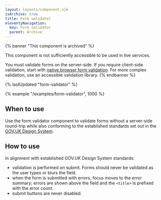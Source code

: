 ```yaml
---
layout: layouts/component.njk
isArchive: true
title: Form validator
eleventyNavigation:
  key: Form validator
  parent: Archive
---
```


{% banner "This component is archived" %}

This component is not sufficiently accessible to be used in live services.

You must validate forms on the server-side. If you require client-side validation, start with [native browser form validation](https://developer.mozilla.org/en-US/docs/Learn/Forms/Form_validation#using_built-in_form_validation).
For more complex validation, use an accessible validation library.
{% endbanner %}

{% lastUpdated "form-validator" %}

{% example "/examples/form-validator", 1000 %}

## When to use

Use the form validator component to validate forms without a server-side round-trip while also conforming to the established standards set out in the [GOV.UK Design System](https://design-system.service.gov.uk/).

## How to use

In alignment with established GOV.UK Design System standards:

- validation is performed on submit. Forms should never be validated as the user types or blurs the field.
- when the form is submitted with errors, focus moves to the error summary; errors are shown above the field and the `<title>` is prefixed with the error count.
- submit buttons are never disabled.
